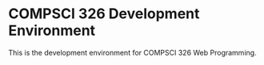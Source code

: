 # COMPSCI 326 Development Environment

This is the development environment for COMPSCI 326 Web Programming.

